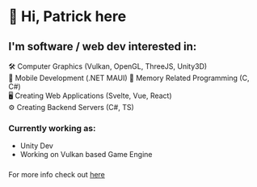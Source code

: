 # 👋 Hi, Patrick here

## I'm software / web dev interested in:
🛠 Computer Graphics (Vulkan, OpenGL, ThreeJS, Unity3D) \
📱 Mobile Development (.NET MAUI)
💾 Memory Related Programming (C, C#) \
🖥 Creating Web Applications (Svelte, Vue, React) \
⚙ Creating Backend Servers (C#, TS) 

### Currently working as:
- Unity Dev
- Working on Vulkan based Game Engine

###
For more info check out [here](https://patrol981.github.io/pmarkowski/)

<!---
Patrol981/Patrol981 is a ✨ special ✨ repository because its `README.md` (this file) appears on your GitHub profile.
You can click the Preview link to take a look at your changes.
--->
